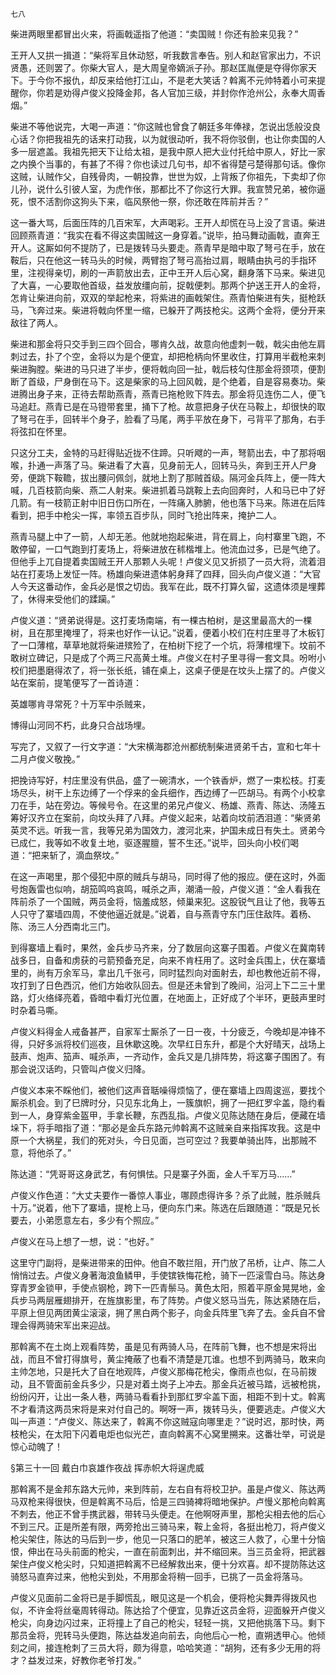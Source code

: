     七八 

   柴进两眼里都冒出火来，将画戟遥指了他道：“卖国贼！你还有脸来见我？”

   王开人又拱一揖道：“柴将军且休动怒，听我数言奉告。别人和赵官家出力，不识贤愚，还则罢了。你柴大官人，是大周皇帝嫡派子孙。那赵匡胤便是夺得你家天下。于今你不报仇，却反来给他打江山，不是老大笑话？斡离不元帅特着小可来提醒你，你若是劝得卢俊义投降金邦，各人官加三级，并封你作沧州公，永奉大周香烟。”

   柴进不等他说完，大喝一声道：“你这贼也曾食了朝廷多年俸禄，怎说出恁般没良心话？你把我祖先的话来打动我，以为就很动听，我不将你驳倒，也让你卖国的人多一层遮盖。我祖先把天下让给太祖，是我中原人把大业付托给中原人，好比一家之内换个当事的，有甚了不得？你也读过几句书，却不省得楚弓楚得那句话。像你这贼，认贼作父，自残骨肉，一朝投靠，世世为奴，上背叛了你祖先，下卖却了你儿孙，说什么引彼人室，为虎作伥，那都比不了你这行大罪。我宣赞兄弟，被你逼死，恨不活割你这狗头下来，临风祭他一祭，你还敢在阵前并舌？”

   这一番大骂，后面压阵的几百宋军，大声喝彩。王开人却慌在马上没了言语。柴进回顾燕青道：“我实在看不得这卖国贼这一身穿着。”说毕，拍马舞动画戟，直奔王开人。这厮如何不提防了，已是拨转马头要走。燕青早是暗中取了弩弓在手，放在鞍后，只在他这一转马头的时候，两臂抱了弩弓高抬过肩，眼睛由执弓的手指环里，注视得亲切，刷的一声箭放出去，正中王开人后心窝，翻身落下马来。柴进见了大喜，一心要取他首级，益发放缰向前，捉戟便刺。那两个护送王开人的金将，怎肯让柴进向前，双双的举起枪来，将紫进的画戟架住。燕青怕柴进有失，挺枪跃马，飞奔过来。柴进将戟向怀里一缩，已躲开了两技枪尖。这两个金将，便分开来敌往了两人。

   柴进和那金将只交手到三四个回合，哪肯久战，故意向他虚刺一戟，戟尖由他左肩刺过去，扑了个空，金将以为是个便宜，却把枪柄向怀里收住，打算用半截枪来刺柴进胸膛。柴进的马只进了半步，便将戟向回一扯，戟后枝勾住那金将颈项，便割断了首级，尸身倒在马下。这是柴家的马上回风戟，是个绝着，自是容易奏功。柴进腾出身子来，正待去帮助燕青，燕青已拖枪败下阵去。那金将见连伤二人，便飞马追赶。燕青已是在马镫带套里，捅下了枪。故意把身子伏在马鞍上，却很快的取了弩弓在手，回转半个身子，脸看了马尾，两手平放在身下，弓背平了那角，右手将弦扣在怀里。

   只这分工夫，金特的马赶得贴近拢不住蹄。只听飕的一声，弩箭出去，中了那将咽喉，扑通一声落了马。柴进看了大喜，见身前无人，回转马头，奔到王开人尸身旁，便跳下鞍韂，拔出腰问佩剑，就地上割了那贼首级。隔河金兵阵上，便一阵大喊，几百枝箭向柴、燕二人射来。柴进抓着马跳鞍上去向回奔时，人和马已中了好几箭。有一枝箭正射中旧日伤口所在，一阵痛入肺腑，他也落下马来。陈进在后阵看到，把手中枪尖一挥，率领五百步队，同时飞抢出阵来，掩护二人。

   燕青马腿上中了一箭，人却无恙。他就地抱起柴进，背在肩上，向村寨里飞跑，不敢停留，一口气跑到打麦场上，将柴进放在秫楷堆上。他流血过多，已是气绝了。但他手上兀自提着卖国贼王开人那颗人头呢！卢俊义见又折损了一员大将，流着泪站在打麦场上发怔一阵。杨雄向柴进遗体躬身拜了四拜，回头向卢俊义道：“大官人今天这番动作，金兵必是恨之切齿。我军在此，既不打算久留，这遗体须是埋葬了，休得来受他们的蹂躏。”

   卢俊义道：“贤弟说得是。这打麦场南端，有一棵古柏树，是这里最高大的一棵树，且在那里掩埋了，将来也好作一认记。”说着，便着小校们在村庄里寻了木板钉了一口薄棺，草草地就将柴进殡殓了，在柏树下挖了一个坑，将薄棺埋下。坟前不敢树立碑记，只是成了个两三尺高黄土堆。卢俊义在村子里寻得一套文具。吩咐小校们把墨磨得浓了，将一张长纸，铺在桌上，这桌子便是在坟头上摆了的。卢俊义站在案前，提笔便写了一首诗道：

   英雄哪肯寻常死？十万军中杀贼来，

   博得山河同不朽，此身只合战场埋。

   写完了，又叙了一行文字道：“大宋横海郡沧州都统制柴进贤弟千古，宣和七年十二月卢俊义敬挽。”

   把挽诗写好，村庄里没有供品，盛了一碗清水，一个铁香炉，燃了一束松枝。打麦场尽头，树干上东边缚了一个俘来的金兵细作，西边缚了一匹胡马。有两个小校拿刀在手，站在旁边。等候号令。在这里的弟兄卢俊义、杨雄、燕青、陈达、汤隆五筹好汉齐立在案前，向坟头拜了八拜。卢俊义起来，站着向坟前洒泪道：“柴贤弟英灵不远。听我一言，我等兄弟为国效力，渡河北来，护国未成日有失土。贤弟今已成仁，我等如不收复土地，驱逐腥膻，誓不生还。”说毕，回头向小校们喝道：“把来斩了，滴血祭坟。”

   在这一声喝里，那个侵犯中原的贼兵与胡马，同时得了他的报应。便在这时，外面号炮轰雷也似响，胡笳鸣呜哀鸣，喊杀之声，潮涌一般，卢俊义道：“金人看我在阵前杀了一个国贼，两员金将，恼羞成怒，倾巢来犯。这股锐气且让了他，我等五人只守了寨墙四周，不使他逼近就是。”说着，自与燕青守东门压住敌阵。着杨、陈、汤三人分西南北三门。

   到得寨墙上看时，果然，金兵步马齐来，分了数层向这寨子围着。卢俊义在冀南转战多日，自备和虏获的弓箭预备充足，向来不肯枉用了。这时金兵围上，伏在寨墙里的，尚有万余军马，拿出几千张弓，同时猛烈向对面射去，却也教他近前不得，攻打到了日色西沉，他们方始收队回去。但是还未曾到了晚间，沿河上下二三十里路，灯火络绎亮着，昏暗中看灯光位置，在地面上，正好成了个半环，更鼓声里时时杂着马嘶。

   卢俊义料得金人戒备甚严，自家军士厮杀了一日一夜，十分疲乏，今晚却是冲锋不得，只好多派将校们巡夜，且休歇这晚。次早红日东升，都是个大好晴天，战场上鼓声、炮声、笳声、喊杀声，一齐动作，金兵又是几排阵势，将这寨子围困了。有那会说汉话昀，只管叫卢俊义归降。

   卢俊义本来不睬他们，被他们这声音聒噪得烦恼了，便在寨墙上四周逡巡，要找个厮杀机会。到了巳牌时分，只见东北角上，一簇旗帜，拥了一把红罗伞盖，隐约看到一人，身穿紫金盔甲，手拿长鞭，东西乱指。卢俊义见陈达随在身后，便藏在墙垛下，将手暗指了道：“那必是金兵东路元帅斡离不这贼亲自来指挥攻我。这是中原一个大祸星，我们的死对头，今日见面，岂可空过？我要单骑出阵，出那贼不意，将他杀了。”

   陈达道：“凭哥哥这身武艺，有何惧怯。只是寨子外面，金人千军万马……”

   卢俊义作色道：“大丈夫要作一番惊人事业，哪顾虑得许多？杀了此贼，胜杀贼兵十万。”说着，他下了寨墙，提枪上马，便向东门来。陈选在后跟随道：“既是兄长要去，小弟愿意左右，多少有个照应。”

   卢俊义在马上想了一想，说：“也好。”

   这里守门副将，是柴进带来的田仲。他自不敢拦阻，开门放了吊桥，让卢、陈二人悄悄过去。卢俊义身著海浪鱼鳞甲，手使镔铁悔花枪，骑下一匹滚雪白马。陈达身穿青罗金锁甲，手使点钢枪，跨下一匹青鬃马。黄色太阳，照着平原金晃晃地，金兵步马两层雁翅排开，在旌旗影里，布了阵势。卢俊义怒马当先，陈达紧随在后，平原上但见两团黄尘滚滚，拥了黑白两个影子，向金兵阵里飞奔了去。金兵自不曾理会得两骑宋军出来迎战。

   那斡离不在土岗上观看阵势，虽是见有两骑人马，在阵前飞舞，也不想是宋将出战，而且不曾打得旗号，黄尘掩蔽了也看不清楚是兀谁。也想不到两骑马，敢来向主帅怎地，只是托大了自在地观阵，卢俊义那梅花枪尖，像雨点也似，在马前拨动，且不管面前金兵多少，只是对着土岗子上冲去。那金兵近被马踏，远被枪挑，纷纷闪开，让出一条人巷，两骑马看看扑到那红罗伞盖下面，相距不到十丈。斡离不才看清这两员宋将是来对付自己的。啊呀一声，拨转马头，便要逃走。卢俊义大叫一声道：“卢俊义、陈达来了，斡离不你这贼寇向哪里走？”说时迟，那时快，两枝枪尖，在太阳下闪着电炬也似光芒，直向斡离不心窝里搠来。这番壮举，可说是惊心动魄了！

   §第三十一回 戴白巾哀雄作夜战 挥赤帜大将逞虎威

   那斡离不是金邦东路大元帅，来到阵前，左右自有将校卫护。虽是卢俊义、陈达两马双枪来得很快，但是斡离不马后，恰是三四骑裨将暗地保护。卢慢义那枪向斡离不刺去，他正不曾手携武器，带转马头便走。在他啊呀声里，那枪尖相去他的后心不到三尺。正是所差有限，两旁抢出三骑马来，鞍上金将，各挺出枪刀，将卢俊义枪尖架住，陈达的马后到一步，他见一只落口的肥羊，被这三人救了，心里十分恼恨，伸出在马头前面的枪尖，一直在前面刺出，并不缩回来。当三员金将，把武器架住卢俊义枪尖时，只知道把斡离不已经解救出来，便十分欢喜。却不提防陈达这骑怒马直奔过来，他枪尖到处，不用那金将稍一回手，已挑了一员金将落马。

   卢俊义见面前二金将已是手脚慌乱，眼见这是一个机会，便将枪尖舞弄得拨风也似，不许金将丝毫周转得动。陈达拾了个便宜，见靠近这员金将，迎面躲开卢俊义枪尖，向身边闪过来，正将撞上了自己的枪尖，轻轻一挑，又把他挑落下马。剩下那员金将，兜转马头便跑，陈达益发追向前去，向他后心一枪，直朔透甲心。他倾刻之间，接连枪刺了三员大将，颇为得意，哈哈笑道：“胡狗，还有多少无用的将才？益发过来，好教你老爷打发。”

